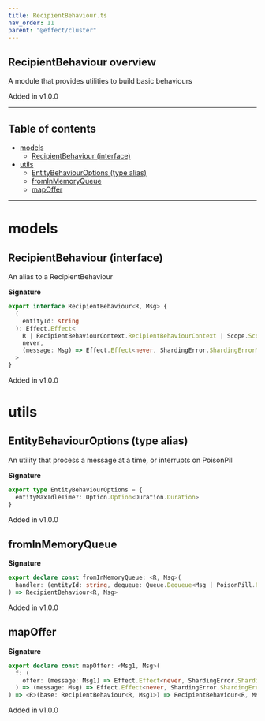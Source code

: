 ```yaml
---
title: RecipientBehaviour.ts
nav_order: 11
parent: "@effect/cluster"
---
```


## RecipientBehaviour overview

A module that provides utilities to build basic behaviours

Added in v1.0.0

---

<h2 class="text-delta">Table of contents</h2>

- [models](#models)
  - [RecipientBehaviour (interface)](#recipientbehaviour-interface)
- [utils](#utils)
  - [EntityBehaviourOptions (type alias)](#entitybehaviouroptions-type-alias)
  - [fromInMemoryQueue](#frominmemoryqueue)
  - [mapOffer](#mapoffer)

---

# models

## RecipientBehaviour (interface)

An alias to a RecipientBehaviour

**Signature**

```ts
export interface RecipientBehaviour<R, Msg> {
  (
    entityId: string
  ): Effect.Effect<
    R | RecipientBehaviourContext.RecipientBehaviourContext | Scope.Scope,
    never,
    (message: Msg) => Effect.Effect<never, ShardingError.ShardingErrorMessageQueue, void>
  >
}
```

Added in v1.0.0

# utils

## EntityBehaviourOptions (type alias)

An utility that process a message at a time, or interrupts on PoisonPill

**Signature**

```ts
export type EntityBehaviourOptions = {
  entityMaxIdleTime?: Option.Option<Duration.Duration>
}
```

Added in v1.0.0

## fromInMemoryQueue

**Signature**

```ts
export declare const fromInMemoryQueue: <R, Msg>(
  handler: (entityId: string, dequeue: Queue.Dequeue<Msg | PoisonPill.PoisonPill>) => Effect.Effect<R, never, void>
) => RecipientBehaviour<R, Msg>
```

Added in v1.0.0

## mapOffer

**Signature**

```ts
export declare const mapOffer: <Msg1, Msg>(
  f: (
    offer: (message: Msg1) => Effect.Effect<never, ShardingError.ShardingErrorMessageQueue, void>
  ) => (message: Msg) => Effect.Effect<never, ShardingError.ShardingErrorMessageQueue, void>
) => <R>(base: RecipientBehaviour<R, Msg1>) => RecipientBehaviour<R, Msg>
```

Added in v1.0.0
